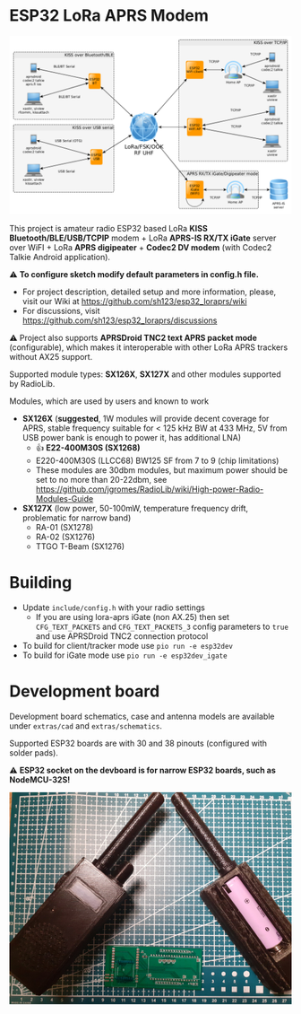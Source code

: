 # ESP32 LoRa APRS Modem 
![Modes of operation](extras/images/diagram.png)

This project is amateur radio ESP32 based LoRa **KISS Bluetooth/BLE/USB/TCPIP** modem + LoRa **APRS-IS RX/TX iGate** server over WiFI + LoRa **APRS digipeater** + **Codec2 DV modem** (with Codec2 Talkie Android application). 

&#x26A0; **To configure sketch modify default parameters in config.h file.**

- For project description, detailed setup and more information, please, visit our Wiki at https://github.com/sh123/esp32_loraprs/wiki
- For discussions, visit https://github.com/sh123/esp32_loraprs/discussions

&#x26A0; Project also supports **APRSDroid TNC2 text APRS packet mode** (configurable), which makes it interoperable with other LoRa APRS trackers without AX25 support.

Supported module types: **SX126X**, **SX127X** and other modules supported by RadioLib.

Modules, which are used by users and known to work
- **SX126X** (**suggested**, 1W modules will provide decent coverage for APRS, stable frequency suitable for < 125 kHz BW at 433 MHz, 5V from USB power bank is enough to power it, has additional LNA)
  - &#128077; **E22-400M30S (SX1268)**
  - E220-400M30S (LLCC68) BW125 SF from 7 to 9 (chip limitations)
  - These modules are 30dbm modules, but maximum power should be set to no more than 20-22dbm, see https://github.com/jgromes/RadioLib/wiki/High-power-Radio-Modules-Guide
- **SX127X** (low power, 50-100mW, temperature frequency drift, problematic for narrow band)
  - RA-01 (SX1278)
  - RA-02 (SX1276)
  - TTGO T-Beam (SX1276)

# Building
- Update `include/config.h` with your radio settings
  - If you are using lora-aprs iGate (non AX.25) then set `CFG_TEXT_PACKETS` and `CFG_TEXT_PACKETS_3` config parameters to `true` and use APRSDroid TNC2 connection protocol
- To build for client/tracker mode use `pio run -e esp32dev`
- To build for iGate mode use `pio run -e esp32dev_igate`

# Development board
Development board schematics, case and antenna models are available under `extras/cad` and `extras/schematics`. 

Supported ESP32 boards are with 30 and 38 pinouts (configured with solder pads).

&#x26A0; **ESP32 socket on the devboard is for narrow ESP32 boards, such as NodeMCU-32S!**

![Modes of operation](extras/images/device.png)
